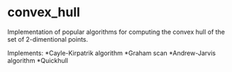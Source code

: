 # convex_hull
Implementation of popular algorithms for computing the convex hull of the set of 2-dimentional points.

Implements:
*Cayle-Kirpatrik algorithm
*Graham scan
*Andrew-Jarvis algorithm
*Quickhull
